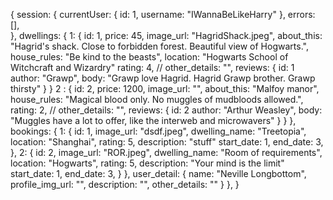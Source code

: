 {
  session: {
    currentUser: {
      id: 1,
      username: "IWannaBeLikeHarry"
    },
    errors: [],  
  },
  dwellings: {
    1: {
      id: 1,
      price: 45,
      image_url: "HagridShack.jpeg",
      about_this: "Hagrid's shack.  Close to forbidden forest.   Beautiful view of Hogwarts.",
      house_rules: "Be kind to the beasts",
      location: "Hogwarts School of Witchcraft and Wizardry"
      rating: 4,
      // other_details: "",
      reviews: {
        id: 1
        author: "Grawp",
        body: "Grawp love Hagrid.  Hagrid Grawp brother.  Grawp thirsty"
      }
    }
    2 : {
      id: 2,
      price: 1200,
      image_url: "",
      about_this: "Malfoy manor",
      house_rules: "Magical blood only.  No muggles of mudbloods allowed.",
      rating: 2,
      // other_details: "",
      reviews: {
        id: 2
        author: "Arthur Weasley",
        body: "Muggles have a lot to offer, like the interweb and microwavers"
      }
    }
  },
  bookings: {
    1: {
      id: 1,
      image_url: "dsdf.jpeg",
      dwelling_name: "Treetopia",
      location: "Shanghai",
      rating: 5,
      description: "stuff"
      start_date: 1,
      end_date: 3,
    },
    2: {
      id: 2,
      image_url: "ROR.jpeg",
      dwelling_name: "Room of requirements",
      location: "Hogwarts",
      rating: 5,
      description: "Your mind is the limit"
      start_date: 1,
      end_date: 3,
    }
  },
  user_detail: {
    name: "Neville Longbottom",
    profile_img_url: "",
    description: "",
    other_details: ""
    }
  },
}
